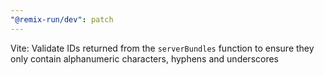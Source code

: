 ```yaml
---
"@remix-run/dev": patch
---
```


Vite: Validate IDs returned from the `serverBundles` function to ensure they only contain alphanumeric characters, hyphens and underscores
